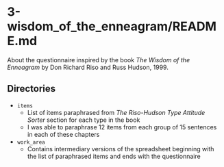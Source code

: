 
# 3-wisdom_of_the_enneagram/README.md

About the questionnaire inspired by the book *The Wisdom of the Enneagram* by Don Richard Riso and Russ Hudson, 1999.

## Directories

- `items`
  - List of items paraphrased from *The Riso-Hudson Type Attitude Sorter* section for each type in the book
  - I was able to paraphrase 12 items from each group of 15 sentences in each of these chapters
- `work_area`
  - Contains intermediary versions of the spreadsheet beginning with the list of paraphrased items and ends with the questionnaire

